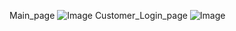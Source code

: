 Main_page 
![Image](https://github.com/user-attachments/assets/a3c7d7f9-1f9d-4456-bf5c-f8339c61dd15)
Customer_Login_page
![Image](https://github.com/user-attachments/assets/c0af52af-08b0-42ac-8526-af86c6d6a906)
